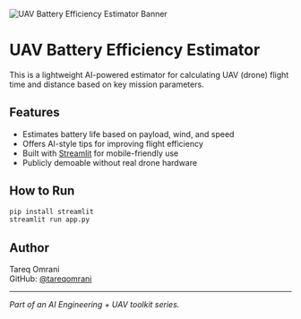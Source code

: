 ![UAV Battery Efficiency Estimator Banner](A_flat_digital_graphic_design_banner_for_a_UAV_Bat.png)
# UAV Battery Efficiency Estimator

This is a lightweight AI-powered estimator for calculating UAV (drone) flight time and distance based on key mission parameters.

## Features

- Estimates battery life based on payload, wind, and speed
- Offers AI-style tips for improving flight efficiency
- Built with [Streamlit](https://streamlit.io) for mobile-friendly use
- Publicly demoable without real drone hardware

## How to Run

```bash
pip install streamlit
streamlit run app.py
```

## Author

Tareq Omrani  
GitHub: [@tareqomrani](https://github.com/tareqomrani)

---
*Part of an AI Engineering + UAV toolkit series.*
